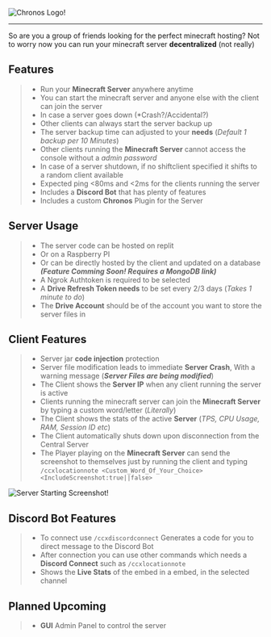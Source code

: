 ![Chronos Logo!](https://i.imgur.com/Ily9243.png "Chronos Logo")
________________________________________________________________

So are you a group of friends looking for the perfect minecraft hosting?
Not to worry now you can run your minecraft server **decentralized** (not really)

Features
--------

> - Run your **Minecraft Server** anywhere anytime 
> - You can start the minecraft server and anyone else with the client can join the server
> - In case a server goes down (*Crash?/Accidental?)
> - Other clients can always start the server backup up
> - The server backup time can adjusted to your **needs** (*Default 1 backup per 10 Minutes*)
> - Other clients running the **Minecraft Server** cannot access the console without a *admin password*
> - In case of a server shutdown, if no shiftclient specified it shifts to a random client available
> - Expected ping <80ms and <2ms for the clients running the server
> - Includes a **Discord Bot** that has plenty of features
> - Includes a custom **Chronos** Plugin for the Server

Server Usage
-----------
> - The server code can be hosted on replit
> - Or on a Raspberry PI
> - Or can be directly hosted by the client and updated on a database ***(Feature Comming Soon! Requires a MongoDB link)***
> - A Ngrok Authtoken is required to be selected 
> - A **Drive Refresh Token needs** to be set every 2/3 days (*Takes 1 minute to do*)
> - The **Drive Account** should be of the account you want to store the server files in

Client Features 
---------------

> - Server jar **code injection** protection
> - Server file modification leads to immediate **Server Crash**, With a warning message (***Server Files are being modified***)
> - The Client shows the **Server IP** when any client running the server is active
> - Clients running the minecraft server can join the **Minecraft Server** by typing a custom word/letter (*Literally*)
> - The Client shows the stats of the active **Server** (*TPS, CPU Usage, RAM, Session ID etc*)
> - The Client automatically shuts down upon disconnection from the Central Server
> - The Player playing on the **Minecraft Server** can send the screenshot to themselves just by running the client
and typing ```/ccxlocationnote <Custom_Word_Of_Your_Choice> <IncludeScreenshot:true||false>```

![Server Starting Screenshot!](https://i.imgur.com/ohqi3OA.png "Server Starting")

Discord Bot Features
--------------------
> - To connect use ```/ccxdiscordconnect``` Generates a code for you to direct message to the Discord Bot
> - After connection you can use other commands which needs a **Discord Connect** such as ```/ccxlocationnote```
> - Shows the **Live Stats** of the embed in a embed, in the selected channel

Planned Upcoming
----------------

> - **GUI** Admin Panel to control the server
